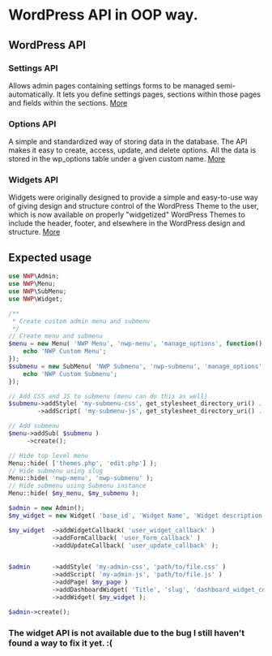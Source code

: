 # WordPress API in OOP way.

## WordPress API
### Settings API
Allows admin pages containing settings forms to be managed semi-automatically. It lets you define settings pages, sections within those pages and fields within the sections. [More](https://codex.wordpress.org/Settings_API)
### Options API
A simple and standardized way of storing data in the database. The API makes it easy to create, access, update, and delete options. All the data is stored in the wp_options table under a given custom name. [More](https://codex.wordpress.org/Options_API)
### Widgets API
Widgets were originally designed to provide a simple and easy-to-use way of giving design and structure control of the WordPress Theme to the user, which is now available on properly "widgetized" WordPress Themes to include the header, footer, and elsewhere in the WordPress design and structure. [More](https://codex.wordpress.org/Widgets_API)

## Expected usage
```php
use NWP\Admin;
use NWP\Menu;
use NWP\SubMenu;
use NWP\Widget;

/**
 * Create custom admin menu and submenu
 */
// Create menu and submenu
$menu = new Menu( 'NWP Menu', 'nwp-menu', 'manage_options', function() {
	echo 'NWP Custom Menu';
});
$submenu = new SubMenu( 'NWP Submenu', 'nwp-submenu', 'manage_options', function() {
	echo 'NWP Custom Submenu';
});

// Add CSS and JS to submenu (menu can do this as well)
$submenu->addStyle( 'my-submenu-css', get_stylesheet_directory_uri() . '/inc/admin.css' )
		->addScript( 'my-submenu-js', get_stylesheet_directory_uri() . '/inc/admin.js' );

// Add submenu
$menu->addSub( $submenu )
	 ->create();

// Hide top level menu
Menu::hide( ['themes.php', 'edit.php'] );
// Hide submenu using slug
Menu::hide( 'nwp-menu', 'nwp-submenu' );
// Hide submenu using Submenu instance
Menu::hide( $my_menu, $my_submenu );

$admin = new Admin();
$my_widget = new Widget( 'base_id', 'Widget Name', 'Widget description');

$my_widget	->addWidgetCallback( 'user_widget_callback' )
			->addFormCallback( 'user_form_callback' )
			->addUpdateCallback( 'user_update_callback' );


$admin 		->addStyle( 'my-admin-css', 'path/to/file.css' ) 
			->addScript( 'my-admin-js', 'path/to/file.js' )
			->addPage( $my_page )
			->addDashboardWidget( 'Title', 'slug', 'dashboard_widget_content' )
			->addWidget( $my_widget );

$admin->create();
```

### The widget API is not available due to the bug I still haven't found a way to fix it yet. :(